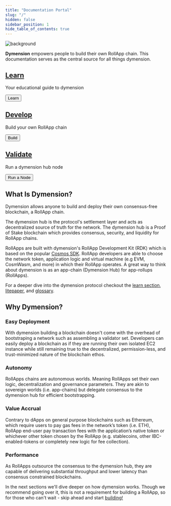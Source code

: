 ```yaml
---
title: "Documentation Portal"
slug: "/"
hidden: false
sidebar_position: 1
hide_table_of_contents: true
---
```


<div class="card image-card overlay-primary">
    <img class="background" loading="eager" src={require('@site/static/img/background.jpeg').default} alt="background" />
    <div class="card-body">
        <div class="card-body-overlay"></div>
        <p class="card-text"><b>Dymension</b> empowers people to build their own RollApp chain. This documentation serves as the central source for all things dymension.</p>
    </div>
</div>

<div class="row row-cols-1 row-cols-md-3 main-actions">
    <div class="col">
        <div class="card card-body">
            <a href="learn/modular-intro" class="card-link stretched-link"> 
                <h2 class="card-title">Learn</h2>
            </a>
            <p class="card-text">Your educational guide to dymension</p>
            <div class="card-actions">
                <button class="action-button">Learn</button>
            </div>
        </div>
    </div>
    <div class="col">
        <div class="card card-body">
            <a href="developers/getting-started/intro" class="card-link stretched-link"> 
                <h2 class="card-title">Develop</h2>
            </a>
            <p class="card-text">Build your own RollApp chain</p>
            <div class="card-actions">
                <button class="action-button">Build</button>
            </div>
        </div>
    </div>
    <div class="col">
        <div class="card card-body">
            <a href="validators/full-node/index" class="card-link stretched-link"> 
                <h2 class="card-title">Validate</h2>
            </a>
            <p class="card-text">Run a dymension hub node</p>
            <div class="card-actions">
                <button class="action-button">Run a Node</button>
            </div>
        </div>
    </div>
</div>

## What Is Dymension?

Dymension allows anyone to build and deploy their own consensus-free blockchain, a RollApp chain.

The dymension hub is the protocol's settlement layer and acts as decentralized source of truth for the network. The dymension hub is a Proof of Stake blockchain which provides consensus, security, and liquidity for RollApp chains.

RollApps are built with dymension's RollApp Development Kit (RDK) which is based on the popular [Cosmos SDK](https://docs.cosmos.network/). RollApp developers are able to choose the network token, application logic and virtual machine (e.g EVM, CosmWasm, and more) in which their RollApp operates. A great way to think about dymension is as an app-chain (Dymension Hub) for app-rollups (RollApps).

For a deeper dive into the dymension protocol checkout the [learn section](/docs/learn/modular-intro.md), [litepaper](/docs/dymension-litepaper/index.md), and [glossary](/docs/reference/glossary.md).

## Why Dymension?

### Easy Deployment

With dymension building a blockchain doesn't come with the overhead of bootstraping a network such as assembling a validator set. Developers can easily deploy a blockchain as if they are running their own isolated EC2 instance while still remaining true to the decentralized, permission-less, and trust-minimized nature of the blockchain ethos.

### Autonomy

RollApps chains are autonomous worlds. Meaning RollApps set their own logic, decentralization and governance parameters. They are akin to sovereign worlds (i.e. app-chains) but delegate consensus to the dymension hub for efficient bootstrapping.

### Value Accrual

Contrary to dApps on general purpose blockchains such as Ethereum, which require users to pay gas fees in the network’s token (i.e. ETH), RollApp end-user pay transaction fees with the application’s native token or whichever other token chosen by the RollApp (e.g. stablecoins, other IBC-enabled-tokens or completely new logic for fee collection).

### Performance

As RollApps outsource the consensus to the dymension hub, they are capable of delivering substantial throughput and lower latency than consensus constrained blockchains.

In the next sections we'll dive deeper on how dymension works. Though we recommend going over it, this is not a requirement for building a RollApp, so for those who can't wait - skip ahead and start [building!](/docs/developers/getting-started/intro.md)
